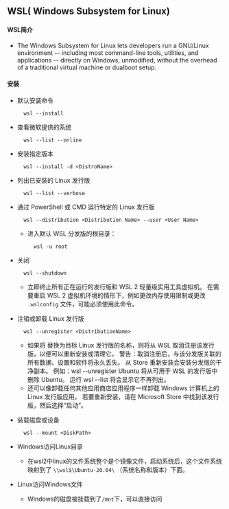 ## WSL( Windows Subsystem for Linux)
#### WSL简介
- The Windows Subsystem for Linux lets developers run a GNU/Linux environment -- including most command-line tools, utilities, and applications -- directly on Windows, unmodified, without the overhead of a traditional virtual machine or dualboot setup.
#### 安装
- 默认安装命令

		wsl --install
- 查看微软提供的系统

		wsl --list --online
- 安装指定版本

		wsl --install -d <DistroName>
- 列出已安装的 Linux 发行版

		wsl --list --verbose
- 通过 PowerShell 或 CMD 运行特定的 Linux 发行版

		wsl --distribution <Distribution Name> --user <User Name>
	- 进入默认 WSL 分发版的根目录：

			wsl -u root
- 关闭

		wsl --shutdown
	- 立即终止所有正在运行的发行版和 WSL 2 轻量级实用工具虚拟机。 在需要重启 WSL 2 虚拟机环境的情形下，例如更改内存使用限制或更改 `.wslconfig` 文件，可能必须使用此命令。
- 注销或卸载 Linux 发行版

		wsl --unregister <DistributionName>
	- 如果将 <DistributionName> 替换为目标 Linux 发行版的名称，则将从 WSL 取消注册该发行版，以便可以重新安装或清理它。 警告：取消注册后，与该分发版关联的所有数据、设置和软件将永久丢失。 从 Store 重新安装会安装分发版的干净副本。 例如：wsl --unregister Ubuntu 将从可用于 WSL 的发行版中删除 Ubuntu。 运行 wsl --list 将会显示它不再列出。
	- 还可以像卸载任何其他应用商店应用程序一样卸载 Windows 计算机上的 Linux 发行版应用。 若要重新安装，请在 Microsoft Store 中找到该发行版，然后选择“启动”。
- 装载磁盘或设备

		wsl --mount <DiskPath>
- Windows访问Linux目录
	- 在wsl2中linux的文件系统整个是个镜像文件，启动系统后，这个文件系统映射到了 `\\wsl$\Ubuntu-20.04\` （系统名称和版本）下面。
- Linux访问Windows文件
	- Windows的磁盘被挂载到了`/mnt`下，可以直接访问

